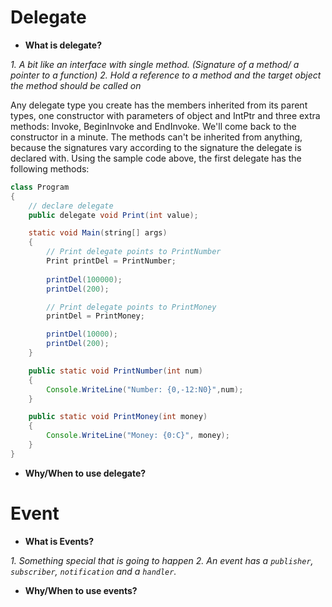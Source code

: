# Delegate
- **What is delegate?**

*1. A bit like an interface with single method. (Signature of a method/ a pointer to a function)*
*2. Hold a reference to a method and the target object the method should be called on*





Any delegate type you create has the members inherited from its parent types, one constructor with parameters of object and IntPtr and three extra methods: Invoke, BeginInvoke and EndInvoke. We'll come back to the constructor in a minute. The methods can't be inherited from anything, because the signatures vary according to the signature the delegate is declared with. Using the sample code above, the first delegate has the following methods:


```java
class Program
{
    // declare delegate
    public delegate void Print(int value);

    static void Main(string[] args)
    {
        // Print delegate points to PrintNumber
        Print printDel = PrintNumber;
          
        printDel(100000);
        printDel(200);

        // Print delegate points to PrintMoney
        printDel = PrintMoney;

        printDel(10000);
        printDel(200);
    }

    public static void PrintNumber(int num)
    {
        Console.WriteLine("Number: {0,-12:N0}",num);
    }

    public static void PrintMoney(int money)
    {
        Console.WriteLine("Money: {0:C}", money);
    }
}
```


- **Why/When to use delegate?**







# Event

- **What is Events?**
 
*1. Something special that is going to happen*
*2. An event has a `publisher`, `subscriber`, `notification` and a `handler`.*



- **Why/When to use events?**


